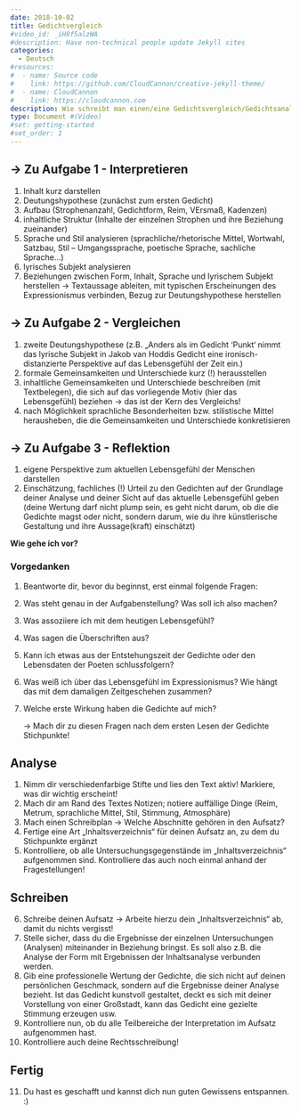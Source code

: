 ```yaml
---
date: 2018-10-02
title: Gedichtvergleich
#video_id: _iH8f5alzWA
#description: Have non-technical people update Jekyll sites
categories:
  - Deutsch
#resources:
#  - name: Source code
#    link: https://github.com/CloudCannon/creative-jekyll-theme/
#  - name: CloudCannon
#    link: https://cloudcannon.com
description: Wie schreibt man einen/eine Gedichtsvergleich/Gedichtsanalyse
type: Document #(Video)
#set: getting-started
#set_order: 1
---
```


## -> Zu Aufgabe 1 - Interpretieren
1. Inhalt kurz darstellen
2. Deutungshypothese (zunächst zum ersten Gedicht)
3. Aufbau (Strophenanzahl, Gedichtform, Reim, VErsmaß, Kadenzen)
4. inhaltliche Struktur (Inhalte der einzelnen Strophen und ihre Beziehung zueinander)
5. Sprache und Stil analysieren (sprachliche/rhetorische Mittel, Wortwahl, Satzbau, Stil – Umgangssprache, poetische Sprache, sachliche Sprache…)
6. lyrisches Subjekt analysieren
7. Beziehungen zwischen Form, Inhalt, Sprache und lyrischem Subjekt herstellen -> Textaussage ableiten, mit typischen Erscheinungen des Expressionismus verbinden, Bezug zur Deutungshypothese herstellen

## -> Zu Aufgabe 2 - Vergleichen
1. zweite Deutungshypothese (z.B. „Anders als im Gedicht ‘Punkt‘ nimmt das lyrische Subjekt in Jakob van Hoddis Gedicht eine ironisch-distanzierte Perspektive auf das Lebensgefühl der Zeit ein.)
2. formale Gemeinsamkeiten und Unterschiede kurz (!) herausstellen
3. inhaltliche Gemeinsamkeiten und Unterschiede beschreiben (mit Textbelegen), die sich auf das vorliegende Motiv (hier das Lebensgefühl) beziehen -> das ist der Kern des Vergleichs!
4. nach Möglichkeit sprachliche Besonderheiten bzw. stilistische Mittel herausheben, die die Gemeinsamkeiten und Unterschiede konkretisieren

## -> Zu Aufgabe 3 - Reflektion
1. eigene Perspektive zum aktuellen Lebensgefühl der Menschen darstellen
2. Einschätzung, fachliches (!) Urteil zu den Gedichten auf der Grundlage deiner Analyse und deiner Sicht auf das aktuelle Lebensgefühl geben (deine Wertung darf nicht plump sein, es geht nicht darum, ob die die Gedichte magst oder nicht, sondern darum, wie du ihre künstlerische Gestaltung und ihre Aussage(kraft) einschätzt)

**Wie gehe ich vor?**
### Vorgedanken
1. Beantworte dir, bevor du beginnst, erst einmal folgende Fragen:
2. Was steht genau in der Aufgabenstellung? Was soll ich also machen?
3. Was assoziiere ich mit dem heutigen Lebensgefühl?
4. Was sagen die Überschriften aus?
5. Kann ich etwas aus der Entstehungszeit der Gedichte oder den Lebensdaten der Poeten schlussfolgern?
6. Was weiß ich über das Lebensgefühl im Expressionismus? Wie hängt das mit dem damaligen Zeitgeschehen zusammen?
7. Welche erste Wirkung haben die Gedichte auf mich?

	-> Mach dir zu diesen Fragen nach dem ersten Lesen der Gedichte Stichpunkte!

## Analyse
1. Nimm dir verschiedenfarbige Stifte und lies den Text aktiv! Markiere, was dir wichtig erscheint!
2. Mach dir am Rand des Textes Notizen; notiere auffällige Dinge (Reim, Metrum, sprachliche Mittel, Stil, Stimmung, Atmosphäre)
3. Mach einen Schreibplan -> Welche Abschnitte gehören in den Aufsatz?
4. Fertige eine Art „Inhaltsverzeichnis“ für deinen Aufsatz an, zu dem du Stichpunkte ergänzt
5. Kontrolliere, ob alle Untersuchungsgegenstände im „Inhaltsverzeichnis“ aufgenommen sind. Kontrolliere das auch noch einmal anhand der Fragestellungen!

## Schreiben
6. Schreibe deinen Aufsatz -> Arbeite hierzu dein „Inhaltsverzeichnis“ ab, damit du nichts vergisst!
7. Stelle sicher, dass du die Ergebnisse der einzelnen Untersuchungen (Analysen) miteinander in Beziehung bringst. Es soll also z.B. die Analyse der Form mit Ergebnissen der Inhaltsanalyse verbunden werden.
8. Gib eine professionelle Wertung der Gedichte, die sich nicht auf deinen persönlichen Geschmack, sondern auf die Ergebnisse deiner Analyse bezieht. Ist das Gedicht kunstvoll gestaltet, deckt es sich mit deiner Vorstellung von einer Großstadt, kann das Gedicht eine gezielte Stimmung erzeugen usw.
9. Kontrolliere nun, ob du alle Teilbereiche der Interpretation im Aufsatz aufgenommen hast.
10. Kontrolliere auch deine Rechtsschreibung!

## Fertig
11. Du hast es geschafft und kannst dich nun guten Gewissens entspannen. :)
